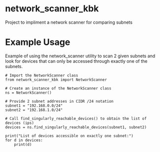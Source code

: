 # network_scanner_kbk
Project to impliment a network scanner for comparing subnets

# Example Usage

Example of using the network_scanner utility to scan 2 given subnets and look
for devices that can only be accessed through exactly one of the subnets.

```
# Import the NetworkScanner class
from network_scanner_kbk import NetworkScanner

# Create an instance of the NetworkScanner class
ns = NetworkScanner()

# Provide 2 subnet addresses in CIDR /24 notation
subnet1 = "192.168.0.0/24"
subnet2 = "192.168.1.0/24"

# Call find_singularly_reachable_devices() to obtain the list of devices (ips)
devices = ns.find_singularly_reachable_devices(subnet1, subnet2)

print("List of devices accessible on exactly one subnet:")
for d in devices:
    print(d)
```